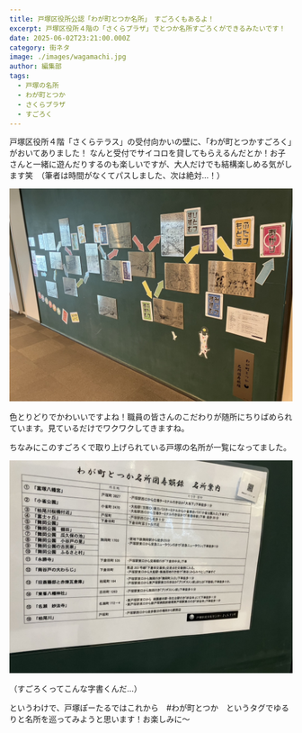 ```yaml
---
title: 戸塚区役所公認「わが町とつか名所」　すごろくもあるよ！
excerpt: 戸塚区役所４階の「さくらプラザ」でとつか名所すごろくができるみたいです！
date: 2025-06-02T23:21:00.000Z
category: 街ネタ
image: ./images/wagamachi.jpg
author: 編集部
tags:
  - 戸塚の名所
  - わが町とつか
  - さくらプラザ
  - すごろく
---
```

戸塚区役所４階「さくらテラス」の受付向かいの壁に、「わが町とつかすごろく」がおいてありました！
なんと受付でサイコロを貸してもらえるんだとか！お子さんと一緒に遊んだりするのも楽しいですが、大人だけでも結構楽しめる気がします笑　（筆者は時間がなくてパスしました、次は絶対…！）

![わが町とつかすごろく](./images/wagamachi.jpg)

色とりどりでかわいいですよね！職員の皆さんのこだわりが随所にちりばめられています。見ているだけでワクワクしてきますね。





ちなみにこのすごろくで取り上げられている戸塚の名所が一覧になってました。

![わが町とつか名所図すごろく](./images/tourguide.jpg)

（すごろくってこんな字書くんだ…）



というわけで、戸塚ぽーたるではこれから　#わが町とつか　というタグでゆるりと名所を巡ってみようと思います！お楽しみに～
